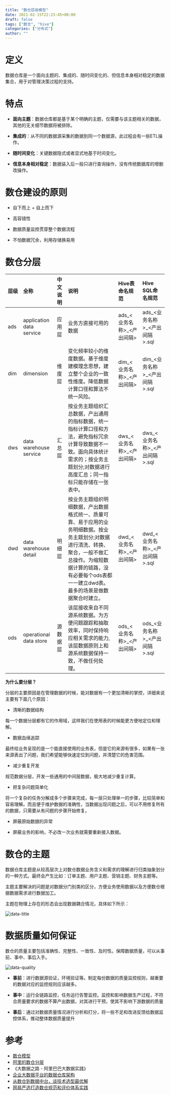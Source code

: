 ```yaml
---
title: "数仓层级模型"
date: 2021-02-15T22:23:45+08:00
draft: false
tags: ["数仓", "hive"]
categories: ["分布式"]
author: ""
---
```


# 定义

数据仓库是一个面向主题的、集成的、随时间变化的、但信息本身相对稳定的数据集合，用于对管理决策过程的支持。

# 特点

* **面向主题**：数据仓库都是基于某个明确的主题，仅需要与该主题相关的数据，其他的无关细节数据将被排除。

* **集成的**：从不同的数据源采集的数据到同一个数据源，此过程会有一些ETL操作。

* **随时间变化**：关键数据隐式或者显式地基于时间变化。

* **信息本身相对稳定**：数据装入后一般只进行查询操作，没有传统数据库的增删改操作。

# 数仓建设的原则

* 自下而上 + 自上而下

* 高容错性

* 数据质量监控贯穿整个数据流程

* 不怕数据冗余，利用存储换易用

# 数仓分层

| 层级  | 全称  | 中文说明  | 说明  | Hive表命名规范 |  Hive SQL命名规范    |
|:------------- |:--------------- |:------------|:------------|:------------|:------------|
|ads|application data service|应用层|业务方直接可用的数据 |ads_<业务名称>_<产出间隔>|ads_<业务名称>_<产出间隔>.sql|
|dim|dimension|维度层|变化频率较小的维度数据。基于维度建模理念思想，建立整个企业的一致性维度。降低数据计算口径和算法不统一风险。|dim_<业务名称>_<产出间隔> |dim_<业务名称>_<产出间隔>.sql|
|dws|data warehouse service|汇总层|按业务主题组织汇总数据，产出通用的指标数据，统一指标计算口径和方法，避免指标冗余计算导致数据不一致。面向具体统计需求的；按业务主题划分;对数据进行高度汇总；同一指标只能存储在一张表中。|dws_<业务名称>_<产出间隔>|dws_<业务名称>_<产出间隔>.sql|
|dwd|data warehouse detail|明细层|按业务主题组织明细数据，产出数据格式统一、质量可靠、易于应用的业务明细数据。按业务主题划分;对数据进行清洗、转换、聚合，一般不做汇总操作。为缩短数据计算的链路，没有必要每个ods表都一一建立dwd表。最多的场景是做数据聚合时建立。|dwd_<业务名称>_<产出间隔>|dwd_<业务名称>_<产出间隔>.sql|
|ods|operational data store|源数据层|该层接收来自不同源系统数据。为方便问题跟踪和抽取效率，同时保持响应相关需求的能力,该层数据原则上和源系统数据保持一致，不做任何处理。|ods_<业务名称>_<产出间隔>|ods_<业务名称>_<产出间隔>.sql|

**为什么要分层？**

分层的主要原因是在管理数据的时候，能对数据有一个更加清晰的掌控，详细来说主要有下面几个原因：

* 清晰的数据结构

每一个数据分层都有它的作用域，这样我们在使用表的时候能更方便地定位和理解。

* 数据血缘追踪

最终给业务呈现的是一个能直接使用的业务表，但是它的来源有很多，如果有一张来源表出了问题，我们希望能够快速定位到问题，并清楚它的危害范围。

* 减少重复开发

规范数据分层，开发一些通用的中间层数据，极大地减少重复计算。

* 把复杂问题简单化

将一个复杂的任务分解成多个步骤来完成，每一层只处理单一的步骤，比较简单和容易理解。而且便于维护数据的准确性，当数据出现问题之后，可以不用修复所有的数据，只需要从有问题的步骤开始修复。

* 屏蔽原始数据的异常

* 屏蔽业务的影响，不必改一次业务就需要重新接入数据。

# 数仓的主题

数据仓库主题是从较高层次上对数仓数据业务含义和需求的理解进行归类抽象划分的一种方式。最终会产生比如：订单主题、用户主题、营销主题、财务主题等。

主题主要解决的问题是对数据分门别类的区分，方便业务使用数据以及方便数仓根据数据需求进行数据加工。

主题在物理上存在的形态会出现数据耦合情况，具体如下所示：

![data-title](../../static/img/20210215/data-title.png)


# 数据质量如何保证

数仓的质量主要包括准确性、完整性、一致性、及时性。保障数据质量，可以从事前、事中、事后入手。

![data-quality](../../static/img/20210215/data-quality.png)

* **事前**：进行数据源验证，环境验证等。制定每份数据的质量监控规则，越重要的数据对应的监控规则应该越多。

* **事中**：运行全链路监控，任务运行告警监控。监控和影响数据生产过程，不符合质量要求的数据不算产出数据，对其进行干预，使其不影响下游数据的质量

* **事后**：通过对数据质量情况进行分析和打分，将一些不足和改进反馈给数据监控体系，推动整体数据质量提升

# 参考 
* [数仓模型](https://cloud.tencent.com/developer/article/1122464)
* [阿里的数仓分层](https://help.aliyun.com/document_detail/114447.html)
* 《大数据之路 - 阿里巴巴大数据实践》
* [企业大数据平台的数据仓库架构](https://www.sohu.com/a/337886026_99913726)
* [从数仓到数据中台，谈技术选型最优解](https://zhuanlan.zhihu.com/p/139661395)
* [网易严选打造数仓规范和评价体系实践](https://zhuanlan.zhihu.com/p/259219540?utm_source=wechat_timeline)
